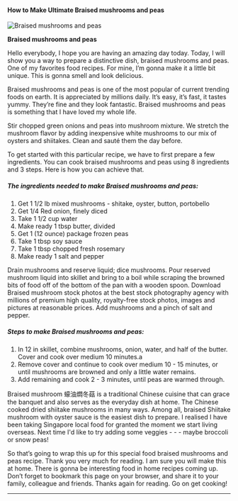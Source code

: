             

#### How to Make Ultimate Braised mushrooms and peas

![Braised mushrooms and peas](https://img-global.cpcdn.com/recipes/4619376300916736/751x532cq70/braised-mushrooms-and-peas-recipe-main-photo.jpg)

**Braised mushrooms and peas**

Hello everybody, I hope you are having an amazing day today. Today, I will show you a way to prepare a distinctive dish, braised mushrooms and peas. One of my favorites food recipes. For mine, I’m gonna make it a little bit unique. This is gonna smell and look delicious.

Braised mushrooms and peas is one of the most popular of current trending foods on earth. It is appreciated by millions daily. It’s easy, it’s fast, it tastes yummy. They’re fine and they look fantastic. Braised mushrooms and peas is something that I have loved my whole life.

Stir chopped green onions and peas into mushroom mixture. We stretch the mushroom flavor by adding inexpensive white mushrooms to our mix of oysters and shiitakes. Clean and sauté them the day before.

To get started with this particular recipe, we have to first prepare a few ingredients. You can cook braised mushrooms and peas using 8 ingredients and 3 steps. Here is how you can achieve that.

##### The ingredients needed to make Braised mushrooms and peas:

1.  Get 1 1/2 lb mixed mushrooms - shitake, oyster, button, portobello
2.  Get 1/4 Red onion, finely diced
3.  Take 1 1/2 cup water
4.  Make ready 1 tbsp butter, divided
5.  Get 1 (12 ounce) package frozen peas
6.  Take 1 tbsp soy sauce
7.  Take 1 tbsp chopped fresh rosemary
8.  Make ready 1 salt and pepper

Drain mushrooms and reserve liquid; dice mushrooms. Pour reserved mushroom liquid into skillet and bring to a boil while scraping the browned bits of food off of the bottom of the pan with a wooden spoon. Download Braised mushroom stock photos at the best stock photography agency with millions of premium high quality, royalty-free stock photos, images and pictures at reasonable prices. Add mushrooms and a pinch of salt and pepper.

##### Steps to make Braised mushrooms and peas:

1.  In 12 in skillet, combine mushrooms, onion, water, and half of the butter. Cover and cook over medium 10 minutes.a
2.  Remove cover and continue to cook over medium 10 - 15 minutes, or until mushrooms are browned and only a little water remains.
3.  Add remaining and cook 2 - 3 minutes, until peas are warmed through.

Braised mushroom 蠔油燜冬菇 is a traditional Chinese cuisine that can grace the banquet and also serves as the everyday dish at home. The Chinese cooked dried shiitake mushrooms in many ways. Among all, braised Shiitake mushroom with oyster sauce is the easiest dish to prepare. I realised I have been taking Singapore local food for granted the moment we start living overseas. Next time I'd like to try adding some veggies - - - maybe broccoli or snow peas!

So that’s going to wrap this up for this special food braised mushrooms and peas recipe. Thank you very much for reading. I am sure you will make this at home. There is gonna be interesting food in home recipes coming up. Don’t forget to bookmark this page on your browser, and share it to your family, colleague and friends. Thanks again for reading. Go on get cooking!

* * *
